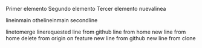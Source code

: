 Primer elemento
Segundo elemento
Tercer elemento
nuevalinea

lineinmain
othelineinmain
secondline

linetomerge
linerequested
line from github
line from home
new line from home
delete from origin
on feature
new line from github
new line from clone